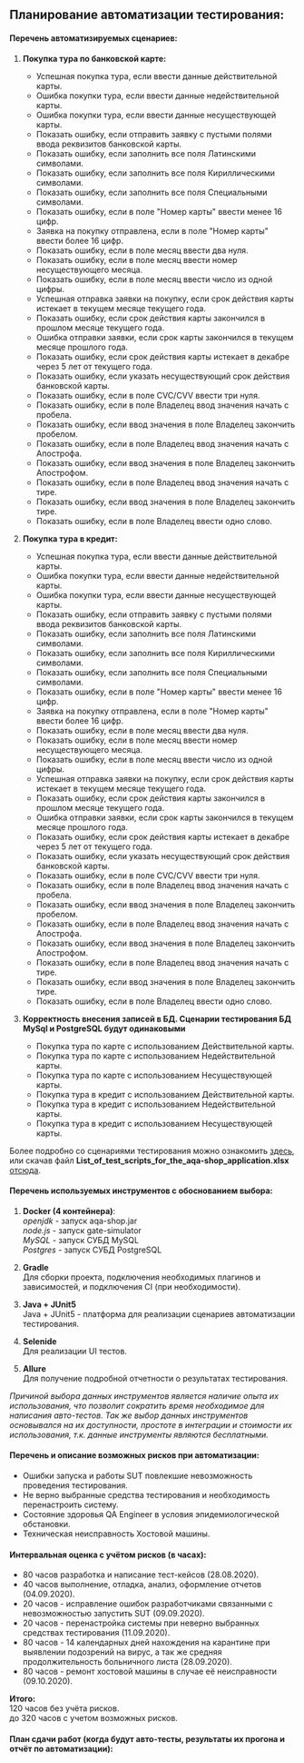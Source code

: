 ## Планирование автоматизации тестирования:

#### Перечень автоматизируемых сценариев:
1. **Покупка тура по банковской карте:**  
    * Успешная покупка тура, если ввести данные действительной карты.
    * Ошибка покупки тура, если ввести данные недействительной карты.
    * Ошибка покупки тура, если ввести данные несуществующей карты.
    * Показать ошибку, если отправить заявку с пустыми полями ввода реквизитов банковской карты.
    * Показать ошибку, если заполнить все поля Латинскими символами.
    * Показать ошибку, если заполнить все поля Кириллическими символами.
    * Показать ошибку, если заполнить все поля Специальными символами.
    * Показать ошибку, если в поле "Номер карты" ввести менее 16 цифр.
    * Заявка на покупку отправлена, если в поле "Номер карты" ввести более 16 цифр.
    * Показать ошибку, если в поле месяц ввести два нуля.
    * Показать ошибку, если в поле месяц ввести номер несуществующего месяца.
    * Показать ошибку, если в поле месяц ввести число из одной цифры.
    * Успешная отправка заявки на покупку, если срок действия карты истекает в текущем месяце текущего года.
    * Показать ошибку, если срок действия карты закончился в прошлом месяце текущего года.
    * Ошибка отправки заявки, если срок карты закончился в текущем месяце прошлого года. 
    * Показать ошибку, если срок действия карты истекает в декабре через 5 лет от текущего года.
    * Показать ошибку, если указать несуществующий срок действия банковской карты.
    * Показать ошибку, если в поле CVC/CVV  ввести три нуля.
    * Показать ошибку, если в поле Владелец ввод значения начать с пробела.
    * Показать ошибку, если ввод значения в поле Владелец закончить пробелом.
    * Показать ошибку, если в поле Владелец ввод значения начать с Апострофа.
    * Показать ошибку, если ввод значения в поле Владелец закончить Апострофом.
    * Показать ошибку, если в поле Владелец ввод значения начать с тире.
    * Показать ошибку, если ввод значения в поле Владелец закончить тире.
    * Показать ошибку, если в поле Владелец ввести одно слово.  
    
2. **Покупка тура в кредит:**  
    * Успешная покупка тура, если ввести данные действительной карты.
    * Ошибка покупки тура, если ввести данные недействительной карты.
    * Ошибка покупки тура, если ввести данные несуществующей карты.
    * Показать ошибку, если отправить заявку с пустыми полями ввода реквизитов банковской карты.
    * Показать ошибку, если заполнить все поля Латинскими символами.
    * Показать ошибку, если заполнить все поля Кириллическими символами.
    * Показать ошибку, если заполнить все поля Специальными символами.
    * Показать ошибку, если в поле "Номер карты" ввести менее 16 цифр.
    * Заявка на покупку отправлена, если в поле "Номер карты" ввести более 16 цифр.
    * Показать ошибку, если в поле месяц ввести два нуля.
    * Показать ошибку, если в поле месяц ввести номер несуществующего месяца.
    * Показать ошибку, если в поле месяц ввести число из одной цифры.
    * Успешная отправка заявки на покупку, если срок действия карты истекает в текущем месяце текущего года.
    * Показать ошибку, если срок действия карты закончился в прошлом месяце текущего года.
    * Ошибка отправки заявки, если срок карты закончился в текущем месяце прошлого года. 
    * Показать ошибку, если срок действия карты истекает в декабре через 5 лет от текущего года.
    * Показать ошибку, если указать несуществующий срок действия банковской карты.
    * Показать ошибку, если в поле CVC/CVV  ввести три нуля.
    * Показать ошибку, если в поле Владелец ввод значения начать с пробела.
    * Показать ошибку, если ввод значения в поле Владелец закончить пробелом.
    * Показать ошибку, если в поле Владелец ввод значения начать с Апострофа.
    * Показать ошибку, если ввод значения в поле Владелец закончить Апострофом.
    * Показать ошибку, если в поле Владелец ввод значения начать с тире.
    * Показать ошибку, если ввод значения в поле Владелец закончить тире.
    * Показать ошибку, если в поле Владелец ввести одно слово.  
    
3. **Корректность внесения записей в БД. Сценарии тестирования БД MySql и PostgreSQL будут одинаковыми**  
    * Покупка тура по карте с использованием Действительной карты.
    * Покупка тура по карте с использованием Недействительной карты.
    * Покупка тура по карте с использованием Несуществующей карты.
    * Покупка тура в кредит с использованием Действительной карты.
    * Покупка тура в кредит с использованием Недействительной карты.
    * Покупка тура в кредит с использованием Несуществующей карты.

Более подробно со сценариями тестирования можно ознакомить [здесь](https://docs.google.com/spreadsheets/d/1xa7AcYKs1gozgwbrI0i0iWxrYKfq_Ybl8vElcOmqJT8/edit?usp=sharing),
или скачав файл **List_of_test_scripts_for_the_aqa-shop_application.xlsx** [отсюда](https://github.com/Dolmatov-vs/Thesis_work/blob/master/List_of_test_scripts_for_the_aqa-shop_application.xlsx).
    
#### Перечень используемых инструментов с обоснованием выбора:
1. **Docker (4 контейнера)**:  
    _openjdk_ - запуск aqa-shop.jar  
    _node.js_ - запуск gate-simulator  
    _MySQL_ - запуск СУБД MySQL  
    _Postgres_ - запуск СУБД PostgreSQL  
    
2. **Gradle**  
    Для сборки проекта, подключения необходимых плагинов и зависимостей, и подключения CI (при необходимости).  
    
3. **Java + JUnit5**  
    Java + JUnit5 - платформа для реализации сценариев автоматизации тестирования.  
    
4. **Selenide**  
    Для реализации UI тестов.  
    
5. **Allure**  
    Для получение подробной отчетности о результатах тестирования.  
    
_Причиной выбора данных инструментов является наличие опыта их использования, что позволит сократить время необходимое 
для написания авто-тестов. Так же выбор данных инструментов основывался на их доступности, простоте в интеграции и 
стоимости их использования, т.к. данные инструменты являются бесплатными._    
    
#### Перечень и описание возможных рисков при автоматизации:  
* Ошибки запуска и работы SUT повлекшие невозможность проведения тестирования.  
* Не верно выбранные средства тестирования и необходимость перенастроить систему.
* Состояние здоровья QA Engineer в условия эпидемиологической обстановки.
* Техническая неисправность Хостовой машины. 

#### Интервальная оценка с учётом рисков (в часах):
* 80 часов разработка и написание тест-кейсов (28.08.2020).  
* 40 часов выполнение, отладка, анализ, оформление отчетов (04.09.2020).  
* 20 часов - исправление ошибок разработчиками связанными с невозможностью запустить SUT (09.09.2020).  
* 20 часов - перенастройка системы при неверно выбранных средствах тестирования (11.09.2020).  
* 80 часов - 14 календарных дней нахождения на карантине при выявлении подозрений на вирус, а так же средняя продолжительность больничного листа (28.09.2020).  
* 80 часов - ремонт хостовой машины в случае её неисправности (09.10.2020).  

**Итого:**  
120 часов без учёта рисков.  
до 320 часов с учетом возможных рисков. 
#### План сдачи работ (когда будут авто-тесты, результаты их прогона и отчёт по автоматизации):
